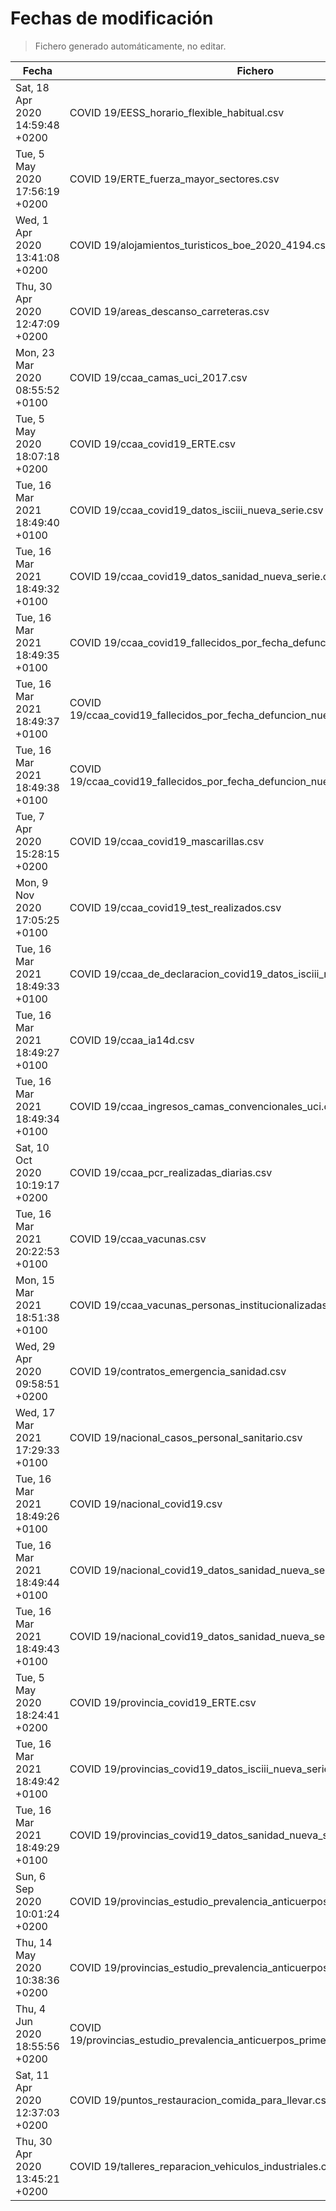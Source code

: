 # Fechas de modificación

> Fichero generado automáticamente, no editar.

| Fecha                           | Fichero                  |
|---------------------------------|--------------------------|
| Sat, 18 Apr 2020 14:59:48 +0200  | COVID 19/EESS_horario_flexible_habitual.csv |
| Tue, 5 May 2020 17:56:19 +0200  | COVID 19/ERTE_fuerza_mayor_sectores.csv |
| Wed, 1 Apr 2020 13:41:08 +0200  | COVID 19/alojamientos_turisticos_boe_2020_4194.csv |
| Thu, 30 Apr 2020 12:47:09 +0200  | COVID 19/areas_descanso_carreteras.csv |
| Mon, 23 Mar 2020 08:55:52 +0100  | COVID 19/ccaa_camas_uci_2017.csv |
| Tue, 5 May 2020 18:07:18 +0200  | COVID 19/ccaa_covid19_ERTE.csv |
| Tue, 16 Mar 2021 18:49:40 +0100  | COVID 19/ccaa_covid19_datos_isciii_nueva_serie.csv |
| Tue, 16 Mar 2021 18:49:32 +0100  | COVID 19/ccaa_covid19_datos_sanidad_nueva_serie.csv |
| Tue, 16 Mar 2021 18:49:35 +0100  | COVID 19/ccaa_covid19_fallecidos_por_fecha_defuncion_nueva_serie.csv |
| Tue, 16 Mar 2021 18:49:37 +0100  | COVID 19/ccaa_covid19_fallecidos_por_fecha_defuncion_nueva_serie_long.csv |
| Tue, 16 Mar 2021 18:49:38 +0100  | COVID 19/ccaa_covid19_fallecidos_por_fecha_defuncion_nueva_serie_original.csv |
| Tue, 7 Apr 2020 15:28:15 +0200  | COVID 19/ccaa_covid19_mascarillas.csv |
| Mon, 9 Nov 2020 17:05:25 +0100  | COVID 19/ccaa_covid19_test_realizados.csv |
| Tue, 16 Mar 2021 18:49:33 +0100  | COVID 19/ccaa_de_declaracion_covid19_datos_isciii_nueva_serie.csv |
| Tue, 16 Mar 2021 18:49:27 +0100  | COVID 19/ccaa_ia14d.csv |
| Tue, 16 Mar 2021 18:49:34 +0100  | COVID 19/ccaa_ingresos_camas_convencionales_uci.csv |
| Sat, 10 Oct 2020 10:19:17 +0200  | COVID 19/ccaa_pcr_realizadas_diarias.csv |
| Tue, 16 Mar 2021 20:22:53 +0100  | COVID 19/ccaa_vacunas.csv |
| Mon, 15 Mar 2021 18:51:38 +0100  | COVID 19/ccaa_vacunas_personas_institucionalizadas.csv |
| Wed, 29 Apr 2020 09:58:51 +0200  | COVID 19/contratos_emergencia_sanidad.csv |
| Wed, 17 Mar 2021 17:29:33 +0100  | COVID 19/nacional_casos_personal_sanitario.csv |
| Tue, 16 Mar 2021 18:49:26 +0100  | COVID 19/nacional_covid19.csv |
| Tue, 16 Mar 2021 18:49:44 +0100  | COVID 19/nacional_covid19_datos_sanidad_nueva_serie.csv |
| Tue, 16 Mar 2021 18:49:43 +0100  | COVID 19/nacional_covid19_datos_sanidad_nueva_serie_grupos_edad.csv |
| Tue, 5 May 2020 18:24:41 +0200  | COVID 19/provincia_covid19_ERTE.csv |
| Tue, 16 Mar 2021 18:49:42 +0100  | COVID 19/provincias_covid19_datos_isciii_nueva_serie.csv |
| Tue, 16 Mar 2021 18:49:29 +0100  | COVID 19/provincias_covid19_datos_sanidad_nueva_serie.csv |
| Sun, 6 Sep 2020 10:01:24 +0200  | COVID 19/provincias_estudio_prevalencia_anticuerpos_final.csv |
| Thu, 14 May 2020 10:38:36 +0200  | COVID 19/provincias_estudio_prevalencia_anticuerpos_primera_ronda.csv |
| Thu, 4 Jun 2020 18:55:56 +0200  | COVID 19/provincias_estudio_prevalencia_anticuerpos_primera_y_segunda_ronda.csv |
| Sat, 11 Apr 2020 12:37:03 +0200  | COVID 19/puntos_restauracion_comida_para_llevar.csv |
| Thu, 30 Apr 2020 13:45:21 +0200  | COVID 19/talleres_reparacion_vehiculos_industriales.csv |
